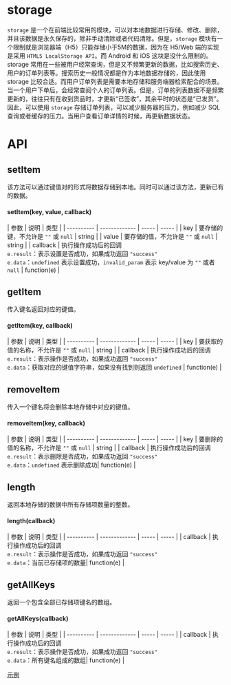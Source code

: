 # storage

`storage` 是一个在前端比较常用的模块，可以对本地数据进行存储、修改、删除，并且该数据是永久保存的，除非手动清除或者代码清除。但是，`storage` 模块有一个限制就是浏览器端（H5）只能存储小于5M的数据，因为在 H5/Web 端的实现是采用 `HTML5 LocalStorage API`。而 Android 和 iOS 这块是没什么限制的。
storage 常用在一些被用户经常查询，但是又不频繁更新的数据，比如搜索历史、用户的订单列表等。搜索历史一般情况都是作为本地数据存储的，因此使用 storage 比较合适。而用户订单列表是需要本地存储和服务端器检索配合的场景。当一个用户下单后，会经常查阅个人的订单列表。但是，订单的列表数据不是频繁更新的，往往只有在收到货品时，才更新“已签收”，其余平时的状态是“已发货”。因此，可以使用 `storage` 存储订单列表，可以减少服务器的压力，例如减少 SQL 查询或者缓存的压力。当用户查看订单详情的时候，再更新数据状态。

# API

## setItem

该方法可以通过键值对的形式将数据存储到本地。同时可以通过该方法，更新已有的数据。

#### setItem(key, value, callback)
| 参数        | 说明                | 类型   |
| ---------- | -------------      | -----  | ----- |
| key    | 要存储的键，不允许是 `""` 或 `null` | string |
| value   | 要存储的值，不允许是 `""` 或 `null` | string |
| callback   | 执行操作成功后的回调<br>`e.result`：表示设置是否成功，如果成功返回 `"success"`<br>`e.data`：`undefined` 表示设置成功，`invalid_param` 表示 key/value 为 `""` 或者 `null` | function(e)  |

## getItem

传入键名返回对应的键值。

#### getItem(key, callback)
| 参数        | 说明                | 类型   |
| ---------- | -------------      | -----  | ----- |
| key    | 要获取的值的名称，不允许是 `""` 或 `null` | string |
| callback   | 执行操作成功后的回调<br>`e.result`：表示操作是否成功，如果成功返回 `"success"`<br>`e.data`：获取对应的键值字符串，如果没有找到则返回 `undefined` | function(e)  |

## removeItem

传入一个键名将会删除本地存储中对应的键值。

#### removeItem(key, callback)
| 参数        | 说明                | 类型   |
| ---------- | -------------      | -----  | ----- |
| key    | 要删除的值的名称，不允许是 `""` 或 `null` | string |
| callback   | 执行操作成功后的回调<br>`e.result`：表示删除是否成功，如果成功返回 `"success"`<br>`e.data`：`undefined` 表示删除成功| function(e)  |

## length

返回本地存储的数据中所有存储项数量的整数。

#### length(callback)
| 参数        | 说明                | 类型   |
| ---------- | -------------      | -----  | ----- |
| callback   | 执行操作成功后的回调<br>`e.result`：表示操作是否成功，如果成功返回 `"success"`<br>`e.data`：当前已存储项的数量| function(e)  |

## getAllKeys

返回一个包含全部已存储项键名的数组。

#### getAllKeys(callback)
| 参数        | 说明                | 类型   |
| ---------- | -------------      | -----  | ----- |
| callback   | 执行操作成功后的回调<br>`e.result`：表示操作是否成功，如果成功返回 `"success"`<br>`e.data`：所有键名组成的数组| function(e)  |

[示例](http://dotwe.org/vue/71d1dff37c54fa9bafab4d8cbe3d21e3)